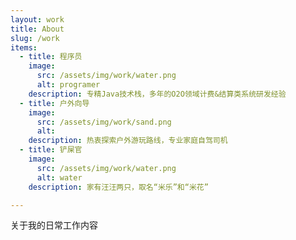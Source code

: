 ```yaml
---
layout: work
title: About
slug: /work
items:
  - title: 程序员
    image:
      src: /assets/img/work/water.png
      alt: programer
    description: 专精Java技术栈，多年的O2O领域计费&结算类系统研发经验
  - title: 户外向导
    image:
      src: /assets/img/work/sand.png
      alt: 
    description: 热衷探索户外游玩路线，专业家庭自驾司机
  - title: 铲屎官
    image:
      src: /assets/img/work/water.png
      alt: water
    description: 家有汪汪两只，取名“米乐”和“米花”

---
```


关于我的日常工作内容
<br />
<br />
